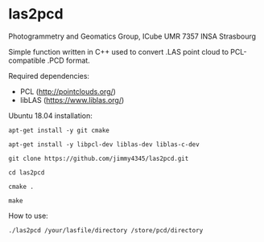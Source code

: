 # las2pcd

Photogrammetry and Geomatics Group, ICube UMR 7357 INSA Strasbourg

Simple function written in C++ used to convert .LAS point cloud to PCL-compatible .PCD format.

Required dependencies:
- PCL (http://pointclouds.org/)
- libLAS (https://www.liblas.org/)

Ubuntu 18.04 installation:
	
	apt-get install -y git cmake
	
	apt-get install -y libpcl-dev liblas-dev liblas-c-dev
	
	git clone https://github.com/jimmy4345/las2pcd.git
	
	cd las2pcd
	
	cmake .
	
	make
	
How to use:

    ./las2pcd /your/lasfile/directory /store/pcd/directory



